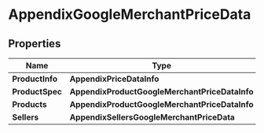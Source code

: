 # AppendixGoogleMerchantPriceData


## Properties

| Name | Type | Description | Notes |
|------------ | ------------- | ------------- | -------------|
**ProductInfo** | **AppendixPriceDataInfo** |  |[optional]|
**ProductSpec** | **AppendixProductGoogleMerchantPriceDataInfo** |  |[optional]|
**Products** | **AppendixProductGoogleMerchantPriceDataInfo** |  |[optional]|
**Sellers** | **AppendixSellersGoogleMerchantPriceData** |  |[optional]|
